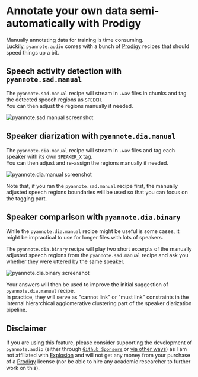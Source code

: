 # Annotate your own data semi-automatically with Prodigy

Manually annotating data for training is time consuming.  
Luckily, `pyannote.audio` comes with a bunch of [Prodigy](https://prodi.gy) recipes that should speed things up a bit. 

## Speech activity detection with `pyannote.sad.manual`

The `pyannote.sad.manual` recipe will stream in `.wav` files in chunks and tag the detected speech regions as `SPEECH`.  
You can then adjust the regions manually if needed.

![pyannote.sad.manual screenshot](pyannote.sad.manual.png)

## Speaker diarization with `pyannote.dia.manual`

The `pyannote.dia.manual` recipe will stream in `.wav` files and tag each speaker with its own `SPEAKER_X` tag.  
You can then adjust and re-assign the regions manually if needed.

![pyannote.dia.manual screenshot](pyannote.dia.manual.png)

Note that, if you ran the `pyannote.sad.manual` recipe first, the manually adjusted speech regions boundaries will be used so that you can focus on the tagging part.

## Speaker comparison with `pyannote.dia.binary`

While the `pyannote.dia.manual` recipe might be useful is some cases, it might be impractical to use for longer files with lots of speakers. 

The `pyannote.dia.binary` recipe will play two short excerpts of the manually adjusted speech regions from the `pyannote.sad.manual` recipe and ask you whether they were uttered by the same speaker. 

![pyannote.dia.binary screenshot](pyannote.dia.binary.png)

Your answers will then be used to improve the initial suggestion of `pyannote.dia.manual` recipe.  
In practice, they will serve as "cannot link" or "must link" constraints in the internal hierarchical agglomerative clustering part of the speaker diarization pipeline.
 
## Disclaimer

If you are using this feature, please consider supporting the development of `pyannote.audio` (either through [`Github Sponsors`](https://github.com/sponsors/hbredin)  or [via other ways](mailto:bredin@limsi.fr)) as I am not affiliated with [Explosion](https://explosion.ai) and will not get any money from your purchase of a [Prodigy](https//prodi.gy) license (nor be able to hire any academic researcher to further work on this).
